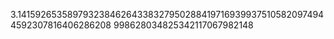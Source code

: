 3.141592653589793238462643383279502884197169399375105820974944592307816406286208
998628034825342117067982148